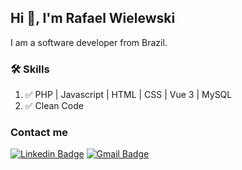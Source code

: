 ## Hi 👋, I'm Rafael Wielewski

I am a software developer from Brazil.

### 🛠️ Skills
 1. ✅ PHP | Javascript | HTML | CSS | Vue 3 | MySQL
 2. ✅ Clean Code

### Contact me
[![Linkedin Badge](https://img.shields.io/badge/LinkedIn-0077B5?style=for-the-badge&logo=linkedin&logoColor=white&link=)]() 
[![Gmail Badge](https://img.shields.io/badge/Gmail-D14836?style=for-the-badge&logo=gmail&logoColor=white&link=mailto:rafaw99@gmail.com)](mailto:)
